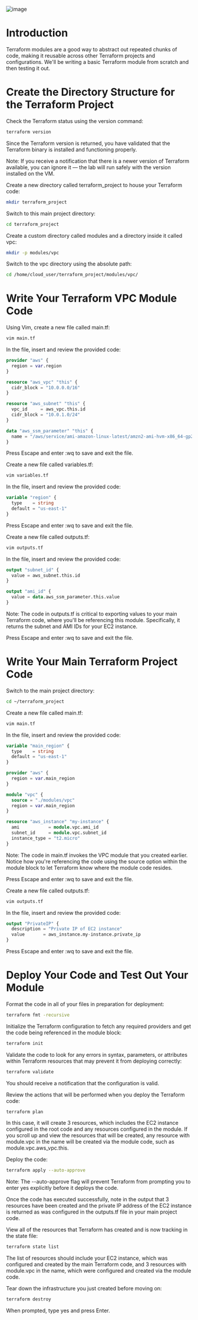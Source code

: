 ![image](https://user-images.githubusercontent.com/44756128/117154373-657cdb80-ad81-11eb-9eae-9f84f24f4f05.png)

# Introduction
Terraform modules are a good way to abstract out repeated chunks of code, making it reusable across other Terraform projects and configurations. We'll be writing a basic Terraform module from scratch and then testing it out.

# Create the Directory Structure for the Terraform Project
Check the Terraform status using the version command:
```sh
terraform version
```

Since the Terraform version is returned, you have validated that the Terraform binary is installed and functioning properly.

Note: If you receive a notification that there is a newer version of Terraform available, you can ignore it — the lab will run safely with the version installed on the VM.

Create a new directory called terraform_project to house your Terraform code:
```sh
mkdir terraform_project
```

Switch to this main project directory:
```sh
cd terraform_project
```

Create a custom directory called modules and a directory inside it called vpc:
```sh
mkdir -p modules/vpc
```

Switch to the vpc directory using the absolute path:
```sh
cd /home/cloud_user/terraform_project/modules/vpc/
```

# Write Your Terraform VPC Module Code
Using Vim, create a new file called main.tf:
```sh
vim main.tf
```

In the file, insert and review the provided code:
```tf
provider "aws" {
  region = var.region
}

resource "aws_vpc" "this" {
  cidr_block = "10.0.0.0/16"
}

resource "aws_subnet" "this" {
  vpc_id     = aws_vpc.this.id
  cidr_block = "10.0.1.0/24"
}

data "aws_ssm_parameter" "this" {
  name = "/aws/service/ami-amazon-linux-latest/amzn2-ami-hvm-x86_64-gp2"
}
```

Press Escape and enter :wq to save and exit the file.

Create a new file called variables.tf:
```sh
vim variables.tf
```

In the file, insert and review the provided code:
```tf
variable "region" {
  type    = string
  default = "us-east-1"
}
```

Press Escape and enter :wq to save and exit the file.

Create a new file called outputs.tf:
```sh
vim outputs.tf
```

In the file, insert and review the provided code:
```tf
output "subnet_id" {
  value = aws_subnet.this.id
}

output "ami_id" {
  value = data.aws_ssm_parameter.this.value
}
```

Note: The code in outputs.tf is critical to exporting values to your main Terraform code, where you'll be referencing this module. Specifically, it returns the subnet and AMI IDs for your EC2 instance.

Press Escape and enter :wq to save and exit the file.

# Write Your Main Terraform Project Code
Switch to the main project directory:
```sh
cd ~/terraform_project
```

Create a new file called main.tf:
```sh
vim main.tf
```

In the file, insert and review the provided code:
```tf
variable "main_region" {
  type    = string
  default = "us-east-1"
}

provider "aws" {
  region = var.main_region
}

module "vpc" {
  source = "./modules/vpc"
  region = var.main_region
}

resource "aws_instance" "my-instance" {
  ami           = module.vpc.ami_id
  subnet_id     = module.vpc.subnet_id
  instance_type = "t2.micro"
}
```

Note: The code in main.tf invokes the VPC module that you created earlier. Notice how you're referencing the code using the source option within the module block to let Terraform know where the module code resides.

Press Escape and enter :wq to save and exit the file.

Create a new file called outputs.tf:
```sh
vim outputs.tf
```

In the file, insert and review the provided code:
```tf
output "PrivateIP" {
  description = "Private IP of EC2 instance"
  value       = aws_instance.my-instance.private_ip
}
```

Press Escape and enter :wq to save and exit the file.

# Deploy Your Code and Test Out Your Module
Format the code in all of your files in preparation for deployment:
```sh
terraform fmt -recursive
```

Initialize the Terraform configuration to fetch any required providers and get the code being referenced in the module block:
```sh
terraform init
```

Validate the code to look for any errors in syntax, parameters, or attributes within Terraform resources that may prevent it from deploying correctly:
```sh
terraform validate
```

You should receive a notification that the configuration is valid.

Review the actions that will be performed when you deploy the Terraform code:
```sh
terraform plan
```

In this case, it will create 3 resources, which includes the EC2 instance configured in the root code and any resources configured in the module. If you scroll up and view the resources that will be created, any resource with module.vpc in the name will be created via the module code, such as module.vpc.aws_vpc.this.

Deploy the code:
```sh
terraform apply --auto-approve
```

Note: The --auto-approve flag will prevent Terraform from prompting you to enter yes explicitly before it deploys the code.

Once the code has executed successfully, note in the output that 3 resources have been created and the private IP address of the EC2 instance is returned as was configured in the outputs.tf file in your main project code.

View all of the resources that Terraform has created and is now tracking in the state file:
```sh
terraform state list
```

The list of resources should include your EC2 instance, which was configured and created by the main Terraform code, and 3 resources with module.vpc in the name, which were configured and created via the module code.

Tear down the infrastructure you just created before moving on:
```sh
terraform destroy
```

When prompted, type yes and press Enter.
